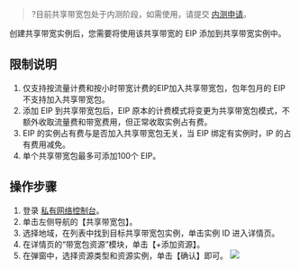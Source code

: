 >?目前共享带宽包处于内测阶段，如需使用，请提交 [内测申请](https://cloud.tencent.com/apply/p/8o8lmsr5nj8)。
>
创建共享带宽实例后，您需要将使用该共享带宽的 EIP 添加到共享带宽实例中。

## 限制说明
1. 仅支持按流量计费和按小时带宽计费的EIP加入共享带宽包，包年包月的 EIP 不支持加入共享带宽包。
2. 添加 EIP 到共享带宽包后，EIP 原本的计费模式将变更为共享带宽包模式，不额外收取流量费和带宽费用，但正常收取实例占有费。
3. EIP 的实例占有费与是否加入共享带宽包无关，当 EIP 绑定有实例时，IP 的占有费用减免。
4. 单个共享带宽包最多可添加100个 EIP。

## 操作步骤
1. 登录 [私有网络控制台](https://console.cloud.tencent.com/vpc/vpc?rid=1)。
2. 单击左侧导航的【共享带宽包】。
3. 选择地域，在列表中找到目标共享带宽包实例，单击实例 ID 进入详情页。
4. 在详情页的“带宽包资源”模块，单击【+添加资源】。
5. 在弹窗中，选择资源类型和资源实例，单击【确认】即可。
![](https://main.qcloudimg.com/raw/80ab4f9301b49cdb34d3f04ba3e1be39.png)
